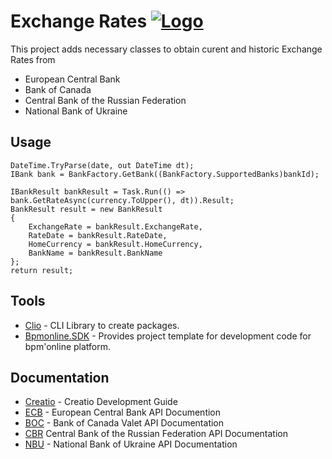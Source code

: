 # Exchange Rates  [![Logo](https://www.creatio.com/sites/default/files/2019-10/creatio-main-logo.svg)](https://github.com/sindresorhus/awesome#readme)

This project adds necessary classes to obtain curent and historic Exchange Rates from 
- European Central Bank
- Bank of Canada
- Central Bank of the Russian Federation
- National Bank of Ukraine

## Usage
```
DateTime.TryParse(date, out DateTime dt);
IBank bank = BankFactory.GetBank((BankFactory.SupportedBanks)bankId);

IBankResult bankResult = Task.Run(() => bank.GetRateAsync(currency.ToUpper(), dt)).Result;
BankResult result = new BankResult
{
	ExchangeRate = bankResult.ExchangeRate,
	RateDate = bankResult.RateDate,
	HomeCurrency = bankResult.HomeCurrency,
	BankName = bankResult.BankName
};
return result;
```


## Tools
- [Clio](https://github.com/Advance-Technologies-Foundation/clio) - CLI Library to create packages.
- [Bpmonline.SDK](https://www.nuget.org/packages/BpmonlineSDK/) - Provides project template for development code for bpm'online platform.

## Documentation
- [Creatio](https://academy.creatio.com/documents/technic-sdk/7-15/creatio-development-guide) - Creatio Development Guide
- [ECB](https://sdw-wsrest.ecb.europa.eu/help/) - European Central Bank API Documention
- [BOC](https://www.bankofcanada.ca/valet/docs) - Bank of Canada Valet API Documentation
- [CBR](https://www.cbr.ru/development/DWS/) Central Bank of the Russian Federation API Documentation
- [NBU](https://old.bank.gov.ua/control/en/publish/article?art_id=82367624&cat_id=25365629) - National Bank of Ukraine API Documentation